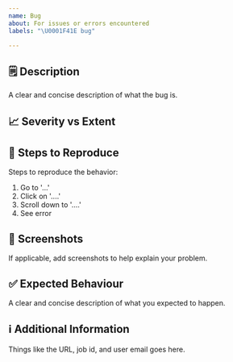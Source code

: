 ```yaml
---
name: Bug
about: For issues or errors encountered
labels: "\U0001F41E bug"

---
```


## 🗒️ Description
A clear and concise description of what the bug is.

## 📈 Severity vs Extent

## 🔢 Steps to Reproduce
Steps to reproduce the behavior:
1. Go to '...'
2. Click on '....'
3. Scroll down to '....'
4. See error

## 📸 Screenshots
If applicable, add screenshots to help explain your problem.

## ✅ Expected Behaviour
A clear and concise description of what you expected to happen.

## ℹ️ Additional Information
Things like the URL, job id, and user email goes here.
